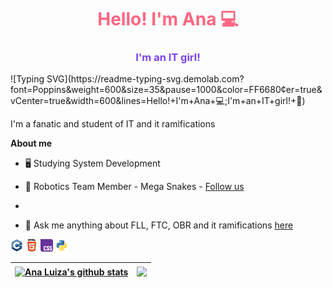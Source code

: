 <h1 align="center" style="color:#ff6680;">Hello! I'm Ana 💻</h1>
<h3 align="center" style="color:#7a42f4;">I'm an IT girl!</h3>
![Typing SVG](https://readme-typing-svg.demolab.com?font=Poppins&weight=600&size=35&pause=1000&color=FF6680&center=true&vCenter=true&width=600&lines=Hello!+I'm+Ana+💻;I'm+an+IT+girl!+💖)


<br />

I'm a fanatic and student of IT and it ramifications

**About me**

- 🖥️ Studying System Development

- 🐍 Robotics Team Member - Mega Snakes - [Follow us](https://www.instagram.com/megasnakes_ftc/)

- 

- 💬 Ask me anything about FLL, FTC, OBR and it ramifications [here]()

<code><img height="20" alt="cpp" src="https://raw.githubusercontent.com/github/explore/main/topics/cpp/cpp.png"></code>
<code><img height="20" alt="html" src="https://raw.githubusercontent.com/github/explore/main/topics/html/html.png"></code>
<code><img height="20" alt="css" src="https://raw.githubusercontent.com/github/explore/main/topics/css/css.png"></code>
<code><img height="20" alt="python" src="https://raw.githubusercontent.com/github/explore/main/topics/python/python.png"></code>


| <a href="https://github.com/AnaLuiza3250/DS-WEB"><img align="center" src="https://github-readme-stats.vercel.app/api?username=AnaLuiza3250&show_icons=true&include_all_commits=true&theme=buefy&hide_border=true" alt="Ana Luiza's github stats" /></a> | <a href="https://github.com/AnaLuiza3250/DS-WEB"><img align="center" src="https://github-readme-stats.vercel.app/api/top-langs/?username=AnaLuiza3250&layout=compact&theme=buefy&hide_border=true" /></a>  |
| ------------- | ------------- |


<br />
<br />
